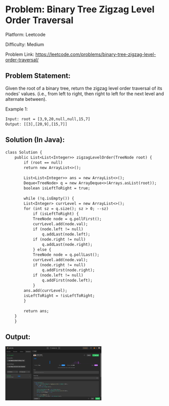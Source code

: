 # Problem: Binary Tree Zigzag Level Order Traversal

Platform: Leetcode

Difficulty: Medium

Problem Link: https://leetcode.com/problems/binary-tree-zigzag-level-order-traversal/

## Problem Statement:

Given the root of a binary tree, return the zigzag level order traversal of its nodes' values. (i.e., from left to right, then right to left for the next level and alternate between).

Example 1:

    Input: root = [3,9,20,null,null,15,7]
    Output: [[3],[20,9],[15,7]]

## Solution (In Java):

    class Solution {
        public List<List<Integer>> zigzagLevelOrder(TreeNode root) {
            if (root == null)
            return new ArrayList<>();

            List<List<Integer>> ans = new ArrayList<>();
            Deque<TreeNode> q = new ArrayDeque<>(Arrays.asList(root));
            boolean isLeftToRight = true;

            while (!q.isEmpty()) {
            List<Integer> currLevel = new ArrayList<>();
            for (int sz = q.size(); sz > 0; --sz)
                if (isLeftToRight) {
                TreeNode node = q.pollFirst();
                currLevel.add(node.val);
                if (node.left != null)
                    q.addLast(node.left);
                if (node.right != null)
                    q.addLast(node.right);
                } else {
                TreeNode node = q.pollLast();
                currLevel.add(node.val);
                if (node.right != null)
                    q.addFirst(node.right);
                if (node.left != null)
                    q.addFirst(node.left);
                }
            ans.add(currLevel);
            isLeftToRight = !isLeftToRight;
            }

            return ans;
        }
        }

## Output:
<img
  src="Output.png"
  alt="Alt text"
  title="Optional title"
  style="display: inline-block; margin: 0 auto; max-width: 300px">








